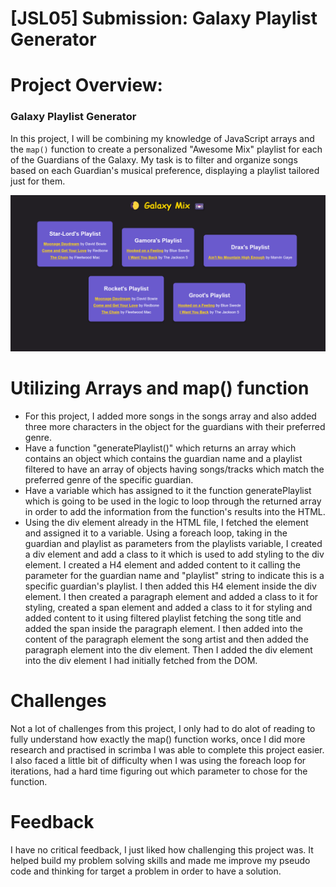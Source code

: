 # [JSL05] Submission: Galaxy Playlist Generator
# Project Overview: 
### Galaxy Playlist Generator

In this project, I will be combining my knowledge of JavaScript arrays and the `map()` function to create a personalized "Awesome Mix" playlist for each of the Guardians of the Galaxy. My task is to filter and organize songs based on each Guardian's musical preference, displaying a playlist tailored just for them.

![alt text](JSL05_solution.png)

# Utilizing Arrays and map() function

* For this project, I added more songs in the songs array and also added three more characters in the object for the guardians with their preferred genre.
* Have a function "generatePlaylist()" which returns an array which contains an object which contains the guardian name and a playlist filtered to have an array of objects having songs/tracks which match the preferred genre of the specific guardian.
* Have a variable which has assigned to it the function generatePlaylist which is going  to be used in the logic to loop through the returned array in order to add the information from the function's results into the HTML.
* Using the div element already in the HTML file, I fetched the element and assigned it to a variable. Using a foreach loop, taking in the guardian and playlist as parameters from the playlists variable, I created a div element and add a class to it which is used to add styling to the div element. I created a H4 element and added content to it calling the parameter for the guardian name and "playlist" string to indicate this is a specific guardian's playlist. I then added this H4 element inside the div element. I then created a paragraph element and added a class to it for styling, created a span element and added a class to it for styling and added content to it using filtered playlist fetching the song title and added the span inside the paragraph element. I then added into the content of the paragraph element the song artist and then added the paragraph element into the div element. Then I added the div element into the div element I had initially fetched from the DOM.


# Challenges

Not a lot of challenges from this project, I only had to do alot of reading to fully understand how exactly the map() function works, once I did more research and practised in scrimba I was able to complete this project easier. I also faced a little bit of difficulty when I was using the foreach loop for iterations, had a hard time figuring out which parameter to chose for the function.

# Feedback

I have no critical feedback, I just liked how challenging this project was. It helped build my problem solving skills and made me improve my pseudo code and thinking for target a problem in order to have a solution.











